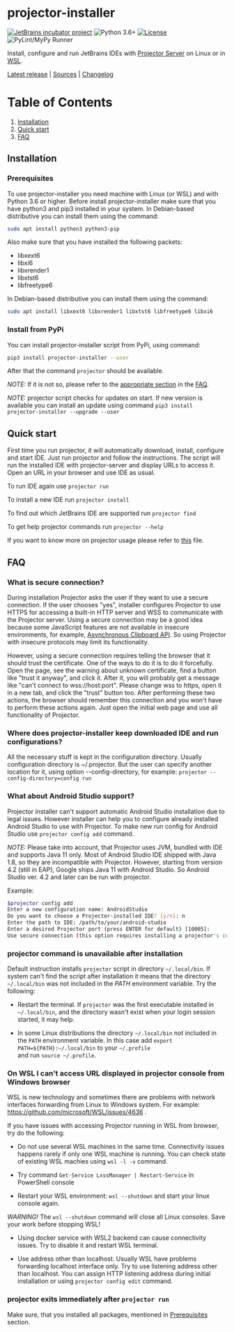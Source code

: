 # projector-installer
[![JetBrains incubator project](https://jb.gg/badges/incubator.svg)](https://confluence.jetbrains.com/display/ALL/JetBrains+on+GitHub)
![Python 3.6+](https://img.shields.io/badge/Python-3.6+-blue.svg)
[![License](https://img.shields.io/badge/License-Apache%202.0-blue.svg)](https://opensource.org/licenses/Apache-2.0)
![PyLint/MyPy Runner](https://github.com/JetBrains/projector-installer/workflows/PyLint/MyPy%20Runner/badge.svg)

Install, configure and run JetBrains IDEs with [Projector Server](https://github.com/JetBrains/projector-server/blob/master/docs/Projector.md) on Linux or in [WSL](https://docs.microsoft.com/windows/wsl/).

[Latest release](https://pypi.org/project/projector-installer/) | 
[Sources](https://github.com/JetBrains/projector-installer) | 
[Changelog](https://github.com/JetBrains/projector-installer/blob/master/CHANGELOG.md)


# Table of Contents
1. [Installation](#Installation)
2. [Quick start](#Quick-start)
3. [FAQ](#FAQ)

## Installation
### Prerequisites
To use projector-installer you need machine with Linux (or WSL) and with Python 3.6 or higher.
Before install projector-installer make sure that you have python3 and pip3 installed in your system. 
In Debian-based distributive you can install them using the command:
```bash
sudo apt install python3 python3-pip 
``` 
Also make sure that you have installed the following packets: 
 - libxext6
 - libxi6
 - libxrender1
 - libxtst6
 - libfreetype6
   
In Debian-based distributive you can install them using the command:
```bash
sudo apt install libxext6 libxrender1 libxtst6 libfreetype6 libxi6  
```    

### Install from PyPi

You can install projector-installer script from PyPi, using command: 

```bash
pip3 install projector-installer --user 
```

After that the command `projector` should be available. 

_NOTE:_ If it is not so, please refer to the [appropriate section](#no_projector) in the [FAQ](#FAQ).

_NOTE:_ projector script checks for updates on start. 
If new version is available you can install an update using command 
`pip3 install projector-installer --upgrade --user`   

## Quick start 
First time you run projector, it will automatically download, install, configure 
and start IDE. Just run projector and follow the instructions. 
The script will run the installed IDE with projector-server and display URLs to access it. 
Open an URL in your browser and use IDE as usual. 

To run IDE again use `projector run`

To install a new IDE run `projector install` 

To find out which JetBrains IDE are supported run `projector find`

To get help projector commands run `projector --help`

If you want to know more on projector usage please refer to 
[this](https://github.com/JetBrains/projector-installer/blob/master/COMMANDS.md) file.

## FAQ
### What is secure connection?
During installation Projector asks the user if they want to use a secure 
connection. If the user chooses "yes", installer configures Projector to 
use HTTPS for accessing a built-in HTTP server and WSS to communicate 
with the Projector server. Using a secure connection may be a good idea 
because some JavaScript features are not available in insecure environments, 
for example, [Asynchronous Clipboard API](https://w3c.github.io/clipboard-apis/#async-clipboard-api). 
So using Projector with insecure protocols may limit its functionality.

However, using a secure connection requires telling the browser that it should trust the certificate. 
One of the ways to do it is to do it forcefully. 
Open the page, see the warning about unknown certificate, find a button like "trust it anyway", and click it. 
After it, you will probably get a message like "can't connect to wss://host:port". 
Please change wss to https, open it in a new tab, and click the "trust" button too. 
After performing these two actions, the browser should remember this connection and 
you won't have to perform these actions again. 
Just open the initial web page and use all functionality of Projector.

### Where does projector-installer keep downloaded IDE and run configurations?
All the necessary stuff is kept in the configuration directory. Usually 
configuration directory is ~/.projector. But the user can specify 
another location for it, using option --config-directory, for example: 
`projector --config-directory=config run`

### What about Android Studio support?
Projector installer can't support automatic Android Studio installation due to 
legal issues. However installer can help you to configure already installed Android Studio 
to use with Projector. To make new run config for Android Studio use `projector config add` 
command.

_NOTE:_ Please take into account, that Projector uses JVM, bundled with IDE and supports Java 11 only.
Most of Android Studio IDE shipped with Java 1.8, so they are incompatible with Projector. 
However, starting from version 4.2 (still in EAP), Google ships Java 11 with Android Studio. 
So Android Studio ver. 4.2 and later can be run with projector.  


Example:
```bash
$projector config add
Enter a new configuration name: AndroidStudio
Do you want to choose a Projector-installed IDE? [y/n]: n
Enter the path to IDE: /path/to/your/android-studio
Enter a desired Projector port (press ENTER for default) [10005]: 
Use secure connection (this option requires installing a projector's certificate to browser)? [y/n]: y
```

### projector command is unavailable after installation
<a name="no_projector"/>

Default instruction installs `projector` script in directory `~/.local/bin`.
If system can't find the script after installation it means that the directory 
`~/.local/bin` was not included in the _PATH_ environment variable. Try the following:
 - Restart the terminal. If `projector` was the first executable installed in `~/.local/bin`, 
 and the directory wasn't exist when your login session started, it may help.  
 
 - In some Linux distributions the directory `~/.local/bin` not included in the `PATH` 
 environment variable. In this case add `export  PATH=${PATH}:~/.local/bin` to your `~/.profile`  
 and run `source ~/.profile`.

### On WSL I can't access URL displayed in projector console from Windows browser

WSL is new technology and sometimes there are problems with network interfaces forwarding from 
Linux to Windows system. For example: https://github.com/microsoft/WSL/issues/4636 .


If you have issues with accessing Projector running in WSL from browser, try do the following:

 - Do not use several WSL machines in the same time. Connectivity issues happens rarely if only one 
 WSL machine is running. You can check state of existing WSL machies using `wsl -l -v` command.

 - Try command `Get-Service LxssManager | Restart-Service` in PowerShell console
 
  - Restart your WSL environment:
 ```wsl --shutdown```
 and start your linux console again. 
 
 *WARNING!* The `wsl --shutdown` command will close all Linux consoles. 
 Save your work before stopping WSL!
 
 - Using docker service with WSL2 backend can cause connectivity issues. 
 Try to disable it and restart WSL terminal.
 
 - Use address other than localhost.
 Usually WSL have problems forwarding localhost interface only. 
 Try to use listening address other than localhost.
 You can assign HTTP listening address during initial installation or using 
 `projector config edit` command. 
  
### projector exits immediately after `projector run`
Make sure, that you installed all packages, mentioned in [Prerequisites](#Prerequisites) section.     
